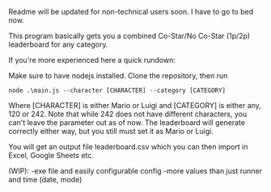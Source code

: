 Readme will be updated for non-technical users soon. I have to go to bed now.

This program basically gets you a combined Co-Star/No Co-Star (1p/2p)
leaderboard for any category.

If you're more experienced here a quick rundown:

Make sure to have nodejs installed.
Clone the repository, then run 

`node .\main.js --character [CHARACTER] --category [CATEGORY]`

Where [CHARACTER] is either Mario or Luigi and [CATEGORY] is either any, 120 or 242.
Note that while 242 does not have different characters, you can't leave the parameter out as of now.
The leaderboard will generate correctly either way, but you still must set it as Mario or Luigi.

You will get an output file leaderboard.csv which you can then import in Excel, Google Sheets etc.

(WIP):
  -exe file and easily configurable config
  -more values than just runner and time (date, mode)
